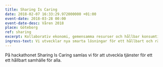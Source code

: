```yaml
---
title: Sharing Is Caring
date: 2018-02-07 16:33:29.972000000 +01:00
event-date: 2018-03-28 00:00
event-date-desc: Våren 2018
place: Göteborg
ref: sharing
excerpt: Kollaborativ ekonomi, gemensamma resurser och hållbar konsumtion.
ingress-text: Vi utvecklar nya smarta lösningar för ett hållbart och rättvist samhälle.
---
```


På hackathonet Sharing Is Caring samlas vi för att utveckla tjänster för ett ett hållbart samhälle för alla.
